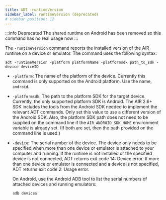 ```yaml
---
title: ADT -runtimeVersion
sidebar_label: runtimeVersion (deprecated)
# sidebar_position: 12
---
```


:::info Deprecated
The shared runtime on Android has been removed so this command has no real usage now
:::

The `-runtimeVersion` command reports the installed version of the AIR runtime on a device or emulator. The command uses the following syntax:

```
adt -runtimeVersion -platform platformName -platformsdk path_to_sdk -device deviceID
```

- `-platform`: The name of the platform of the device. Currently this command is only supported on the Android platform. Use the name, `android`.

- `-platformsdk`: The path to the platform SDK for the target device. Currently, the only supported platform SDK is Android. The AIR 2.6+ SDK includes the tools from the Android SDK needed to implement the relevant ADT commands. Only set this value to use a different version of the Android SDK. Also, the platform SDK path does not need to be supplied on the command line if the `AIR_ANDROID_SDK_HOME` environment variable is already set. (If both are set, then the path provided on the command line is used.)

- `-device`: The serial number of the device. The device only needs to be specified when more than one device or emulator is attached to your computer and running. If the runtime is not installed or the specified device is not connected, ADT returns exit code 14: Device error. If more than one device or emulator is connected and a device is not specified, ADT returns exit code 2: Usage error.

  On Android, use the Android ADB tool to list the serial numbers of attached devices and running emulators:

  ```
  adb devices
  ```
